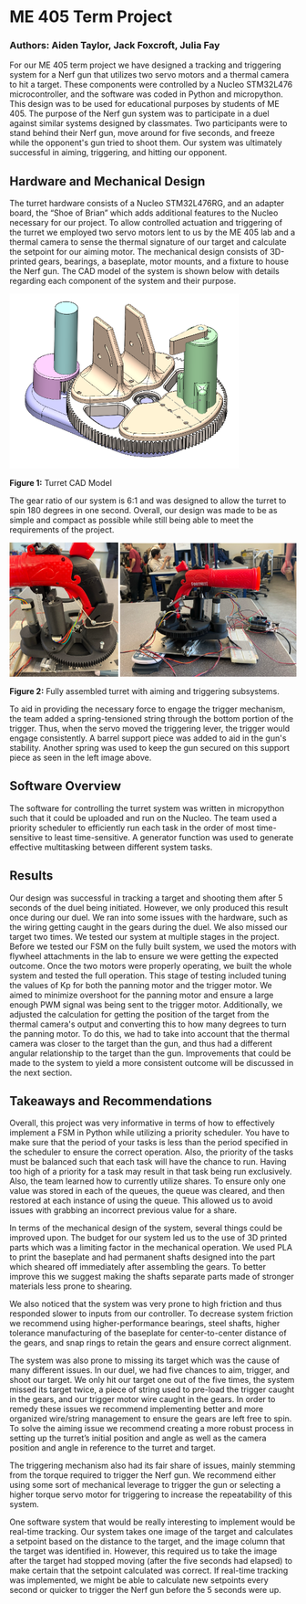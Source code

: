 # ME 405 Term Project
### Authors: Aiden Taylor, Jack Foxcroft, Julia Fay
For our ME 405 term project we have designed a tracking and triggering system for a Nerf gun that utilizes two servo motors and a thermal camera to hit a target. These components were controlled by a Nucleo STM32L476 microcontroller, and the software was coded in Python and micropython. This design was to be used for educational purposes by students of ME 405. The purpose of the Nerf gun system was to participate in a duel against similar systems designed by classmates. Two participants were to stand behind their Nerf gun, move around for five seconds, and freeze while the opponent's gun tried to shoot them. Our system was ultimately successful in aiming, triggering, and hitting our opponent.

## Hardware and Mechanical Design
The turret hardware consists of a Nucleo STM32L476RG, and an adapter board, the “Shoe of Brian” which adds additional features to the Nucleo necessary for our project. To allow controlled actuation and triggering of the turret we employed two servo motors lent to us by the ME 405 lab and a thermal camera to sense the thermal signature of our target and calculate the setpoint for our aiming motor.
The mechanical design consists of 3D-printed gears, bearings, a baseplate, motor mounts, and a fixture to house the Nerf gun. The CAD model of the system is shown below with details regarding each component of the system and their purpose.

![mechanical](sys.png)

**Figure 1:** Turret CAD Model

The gear ratio of our system is 6:1 and was designed to allow the turret to spin 180 degrees in one second. Overall, our design was made to be as simple and compact as possible while still being able to meet the requirements of the project.

![irlsys](turret.png)

**Figure 2:** Fully assembled turret with aiming and triggering subsystems.

To aid in providing the necessary force to engage the trigger mechanism, the team added a spring-tensioned string through the bottom portion of the trigger. Thus, when the servo moved the triggering lever, the trigger would engage consistently. A barrel support piece was added to aid in the gun's stability. Another spring was used to keep the gun secured on this support piece as seen in the left image above.

## Software Overview
The software for controlling the turret system was written in micropython such that it could be uploaded and run on the Nucleo. The team used a priority scheduler to efficiently run each task in the order of most time-sensitive to least time-sensitive. A generator function was used to generate effective multitasking between different system tasks.

## Results
Our design was successful in tracking a target and shooting them after 5 seconds of the duel being initiated. However, we only produced this result once during our duel. We ran into some issues with the hardware, such as the wiring getting caught in the gears during the duel. We also missed our target two times. We tested our system at multiple stages in the project. Before we tested our FSM on the fully built system, we used the motors with flywheel attachments in the lab to ensure we were getting the expected outcome. Once the two motors were properly operating, we built the whole system and tested the full operation. This stage of testing included tuning the values of Kp for both the panning motor and the trigger motor. We aimed to minimize overshoot for the panning motor and ensure a large enough PWM signal was being sent to the trigger motor. Additionally, we adjusted the calculation for getting the position of the target from the thermal camera's output and converting this to how many degrees to turn the panning motor. To do this, we had to take into account that the thermal camera was closer to the target than the gun, and thus had a different angular relationship to the target than the gun. Improvements that could be made to the system to yield a more consistent outcome will be discussed in the next section.

## Takeaways and Recommendations
Overall, this project was very informative in terms of how to effectively implement a FSM in Python while utilizing a priority scheduler. You have to make sure that the period of your tasks is less than the period specified in the scheduler to ensure the correct operation. Also, the priority of the tasks must be balanced such that each task will have the chance to run. Having too high of a priority for a task may result in that task being run exclusively. Also, the team learned how to currently utilize shares. To ensure only one value was stored in each of the queues, the queue was cleared, and then restored at each instance of using the queue. This allowed us to avoid issues with grabbing an incorrect previous value for a share. 

In terms of the mechanical design of the system, several things could be improved upon. The budget for our system led us to the use of 3D printed parts which was a limiting factor in the mechanical operation. We used PLA to print the baseplate and had permanent shafts designed into the part which sheared off immediately after assembling the gears. To better improve this we suggest making the shafts separate parts made of stronger materials less prone to shearing.

We also noticed that the system was very prone to high friction and thus responded slower to inputs from our controller. To decrease system friction we recommend using higher-performance bearings, steel shafts, higher tolerance manufacturing of the baseplate for center-to-center distance of the gears, and snap rings to retain the gears and ensure correct alignment.

The system was also prone to missing its target which was the cause of many different issues. In our duel, we had five chances to aim, trigger, and shoot our target. We only hit our target one out of the five times, the system missed its target twice, a piece of string used to pre-load the trigger caught in the gears, and our trigger motor wire caught in the gears. In order to remedy these issues we recommend implementing better and more organized wire/string management to ensure the gears are left free to spin. To solve the aiming issue we recommend creating a more robust process in setting up the turret’s initial position and angle as well as the camera position and angle in reference to the turret and target.

The triggering mechanism also had its fair share of issues, mainly stemming from the torque required to trigger the Nerf gun. We recommend either using some sort of mechanical leverage to trigger the gun or selecting a higher torque servo motor for triggering to increase the repeatability of this system.

One software system that would be really interesting to implement would be real-time tracking. Our system takes one image of the target and calculates a setpoint based on the distance to the target, and the image column that the target was identified in. However, this required us to take the image after the target had stopped moving (after the five seconds had elapsed) to make certain that the setpoint calculated was correct. If real-time tracking was implemented, we might be able to calculate new setpoints every second or quicker to trigger the Nerf gun before the 5 seconds were up.